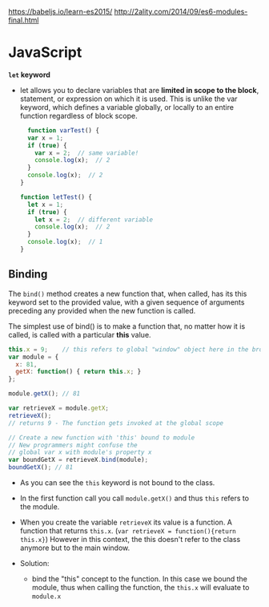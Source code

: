 
https://babeljs.io/learn-es2015/
http://2ality.com/2014/09/es6-modules-final.html

# JavaScript
**`let` keyword**
  - let allows you to declare variables that are **limited in scope to the block**, statement, or expression on which it is used. This is unlike the var keyword, which defines a variable globally, or locally to an entire function regardless of block scope.
    ```js
      function varTest() {
      var x = 1;
      if (true) {
        var x = 2;  // same variable!
        console.log(x);  // 2
      }
      console.log(x);  // 2
    }

    function letTest() {
      let x = 1;
      if (true) {
        let x = 2;  // different variable
        console.log(x);  // 2
      }
      console.log(x);  // 1
    }
    ```


## Binding
The ``bind()`` method creates a new function that, when called, has its this keyword set to the provided value, with a given sequence of arguments preceding any provided when the new function is called.

The simplest use of bind() is to make a function that, no matter how it is called, is called with a particular **this** value.

```js
this.x = 9;    // this refers to global "window" object here in the browser
var module = {
  x: 81,
  getX: function() { return this.x; }
};

module.getX(); // 81

var retrieveX = module.getX;
retrieveX();   
// returns 9 - The function gets invoked at the global scope

// Create a new function with 'this' bound to module
// New programmers might confuse the
// global var x with module's property x
var boundGetX = retrieveX.bind(module);
boundGetX(); // 81
```
- As you can see the `this` keyword is not bound to the class.
- In the first function call you call ``module.getX()`` and thus `this` refers to the module.
- When you create the variable `retrieveX` its value is a function. A function that returns ``this.x``. (`var retrieveX = function(){return this.x}`) However in this context, the this doesn't refer to the class anymore but to the main window.

- Solution:
  - bind the "this" concept to the function. In this case we bound the module, thus when calling the function, the `this.x` will evaluate to `module.x`

